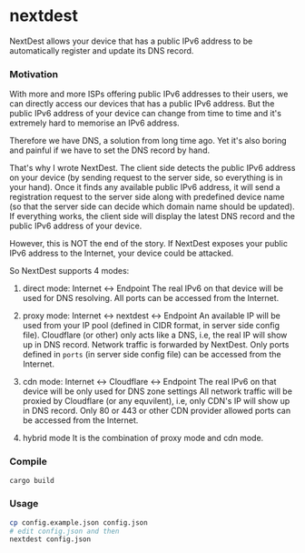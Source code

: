 # nextdest

NextDest allows your device that has a public IPv6 address to be automatically register and update its DNS record.

### Motivation
With more and more ISPs offering public IPv6 addresses to their users, we can directly access our devices that has a public IPv6 address. But the public IPv6 address of your device can change from time to time and it's extremely hard to memorise an IPv6 address. 

Therefore we have DNS, a solution from long time ago. Yet it's also boring and painful if we have to set the DNS record by hand.

That's why I wrote NextDest. The client side detects the public IPv6 address on your device (by sending request to the server side, so everything is in your hand). Once it finds any available public IPv6 address, it will send a registration request to the server side along with predefined device name (so that the server side can decide which domain name should be updated). If everything works, the client side will display the latest DNS record and the public IPv6 address of your device.

However, this is NOT the end of the story. If NextDest exposes your public IPv6 address to the Internet, your device could be attacked. 

So NextDest supports 4 modes:

1. direct mode: Internet <-> Endpoint
	The real IPv6 on that device will be used for DNS resolving. 
	All ports can be accessed from the Internet.
	
2. proxy mode: Internet <-> nextdest <-> Endpoint
	An available IP will be used from your IP pool (defined in CIDR format, in server side config file).
	Cloudflare (or other) only acts like a DNS, i.e, the real IP will show up in DNS record.
	Network traffic is forwarded by NextDest.
	Only ports defined in `ports` (in server side config file) can be accessed from the Internet.

3. cdn mode: Internet <-> Cloudflare <-> Endpoint
	The real IPv6 on that device will be only used for DNS zone settings
	All network traffic will be proxied by Cloudflare (or any equvilent), i.e, only CDN's IP will show up in DNS record.
	Only 80 or 443 or other CDN provider allowed ports can be accessed from the Internet.
	
4. hybrid mode
	It is the combination of proxy mode and cdn mode.

### Compile
```bash
cargo build
```

### Usage
```bash
cp config.example.json config.json
# edit config.json and then
nextdest config.json
```

